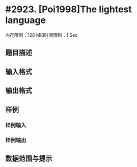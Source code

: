 # #2923. [Poi1998]The lightest language

内存限制：128 MiB时间限制：1 Sec

## 题目描述

## 输入格式

## 输出格式

## 样例

### 样例输入

### 样例输出

## 数据范围与提示
